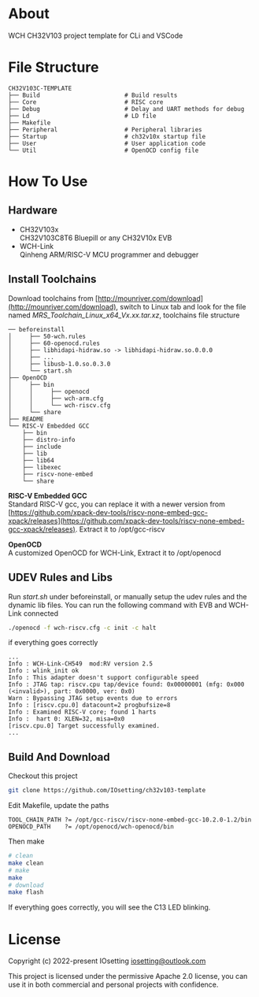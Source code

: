 # About 

WCH CH32V103 project template for CLi and VSCode

# File Structure

```
CH32V103C-TEMPLATE
├── Build                        # Build results
├── Core                         # RISC core
├── Debug                        # Delay and UART methods for debug
├── Ld                           # LD file
├── Makefile
├── Peripheral                   # Peripheral libraries
├── Startup                      # ch32v10x startup file
├── User                         # User application code
└── Util                         # OpenOCD config file
```

# How To Use

## Hardware

* CH32V103x  
  CH32V103C8T6 Bluepill or any CH32V10x EVB
* WCH-Link  
  Qinheng ARM/RISC-V MCU programmer and debugger

## Install Toolchains

Download toolchains from [http://mounriver.com/download](http://mounriver.com/download), switch to Linux tab and look for the file named *MRS_Toolchain_Linux_x64_Vx.xx.tar.xz*, toolchains file structure
```
── beforeinstall
│     ├── 50-wch.rules
│     ├── 60-openocd.rules
│     ├── libhidapi-hidraw.so -> libhidapi-hidraw.so.0.0.0
│     ├── ...
│     ├── libusb-1.0.so.0.3.0
│     └── start.sh
├── OpenOCD
│     ├── bin
│     │     ├── openocd
│     │     ├── wch-arm.cfg
│     │     └── wch-riscv.cfg
│     └── share
├── README
└── RISC-V Embedded GCC
    ├── bin
    ├── distro-info
    ├── include
    ├── lib
    ├── lib64
    ├── libexec
    ├── riscv-none-embed
    └── share
```
**RISC-V Embedded GCC**  
Standard RISC-V gcc, you can replace it with a newer version from [https://github.com/xpack-dev-tools/riscv-none-embed-gcc-xpack/releases](https://github.com/xpack-dev-tools/riscv-none-embed-gcc-xpack/releases). Extract it to /opt/gcc-riscv

**OpenOCD**  
A customized OpenOCD for WCH-Link, Extract it to /opt/openocd

## UDEV Rules and Libs

Run *start.sh* under beforeinstall, or manually setup the udev rules and the dynamic lib files. You can run the following command with EVB and WCH-Link connected
```bash
./openocd -f wch-riscv.cfg -c init -c halt
```
if everything goes correctly
```
...
Info : WCH-Link-CH549  mod:RV version 2.5 
Info : wlink_init ok
Info : This adapter doesn't support configurable speed
Info : JTAG tap: riscv.cpu tap/device found: 0x00000001 (mfg: 0x000 (<invalid>), part: 0x0000, ver: 0x0)
Warn : Bypassing JTAG setup events due to errors
Info : [riscv.cpu.0] datacount=2 progbufsize=8
Info : Examined RISC-V core; found 1 harts
Info :  hart 0: XLEN=32, misa=0x0
[riscv.cpu.0] Target successfully examined.
...
```

## Build And Download

Checkout this project
```bash
git clone https://github.com/IOsetting/ch32v103-template
```
Edit Makefile, update the paths
```
TOOL_CHAIN_PATH ?= /opt/gcc-riscv/riscv-none-embed-gcc-10.2.0-1.2/bin
OPENOCD_PATH    ?= /opt/openocd/wch-openocd/bin
```
Then make
```bash
# clean
make clean
# make
make
# download
make flash
```
If everything goes correctly, you will see the C13 LED blinking.

# License

Copyright (c) 2022-present IOsetting iosetting@outlook.com

This project is licensed under the permissive Apache 2.0 license, you can use it in both commercial and personal projects with confidence.
